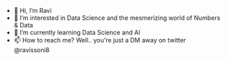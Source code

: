 - 👋 Hi, I’m Ravi
- 👀 I’m interested in Data Science and the mesmerizing world of Numbers & Data
- 🌱 I’m currently learning Data Science and AI
- 📫 How to reach me? Well.. you're just a DM away on twitter @ravissoni8 
   

<!---
helioscode/helioscode is a ✨ special ✨ repository because its `README.md` (this file) appears on your GitHub profile.
You can click the Preview link to take a look at your changes.
--->
